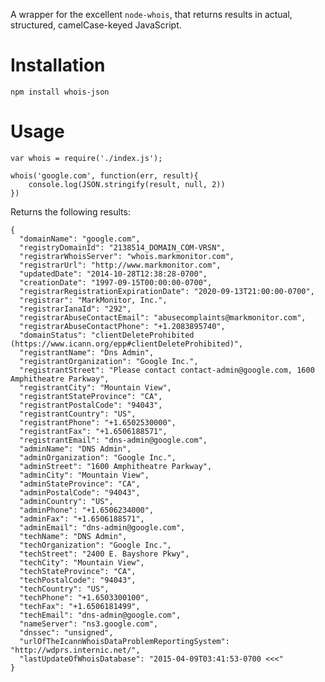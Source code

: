 A wrapper for the excellent `node-whois`, that returns results in actual, structured, camelCase-keyed JavaScript.

# Installation

    npm install whois-json

# Usage

    var whois = require('./index.js');

    whois('google.com', function(err, result){
        console.log(JSON.stringify(result, null, 2))
    })

Returns the following results:

    {
      "domainName": "google.com",
      "registryDomainId": "2138514_DOMAIN_COM-VRSN",
      "registrarWhoisServer": "whois.markmonitor.com",
      "registrarUrl": "http://www.markmonitor.com",
      "updatedDate": "2014-10-28T12:38:28-0700",
      "creationDate": "1997-09-15T00:00:00-0700",
      "registrarRegistrationExpirationDate": "2020-09-13T21:00:00-0700",
      "registrar": "MarkMonitor, Inc.",
      "registrarIanaId": "292",
      "registrarAbuseContactEmail": "abusecomplaints@markmonitor.com",
      "registrarAbuseContactPhone": "+1.2083895740",
      "domainStatus": "clientDeleteProhibited (https://www.icann.org/epp#clientDeleteProhibited)",
      "registrantName": "Dns Admin",
      "registrantOrganization": "Google Inc.",
      "registrantStreet": "Please contact contact-admin@google.com, 1600 Amphitheatre Parkway",
      "registrantCity": "Mountain View",
      "registrantStateProvince": "CA",
      "registrantPostalCode": "94043",
      "registrantCountry": "US",
      "registrantPhone": "+1.6502530000",
      "registrantFax": "+1.6506188571",
      "registrantEmail": "dns-admin@google.com",
      "adminName": "DNS Admin",
      "adminOrganization": "Google Inc.",
      "adminStreet": "1600 Amphitheatre Parkway",
      "adminCity": "Mountain View",
      "adminStateProvince": "CA",
      "adminPostalCode": "94043",
      "adminCountry": "US",
      "adminPhone": "+1.6506234000",
      "adminFax": "+1.6506188571",
      "adminEmail": "dns-admin@google.com",
      "techName": "DNS Admin",
      "techOrganization": "Google Inc.",
      "techStreet": "2400 E. Bayshore Pkwy",
      "techCity": "Mountain View",
      "techStateProvince": "CA",
      "techPostalCode": "94043",
      "techCountry": "US",
      "techPhone": "+1.6503300100",
      "techFax": "+1.6506181499",
      "techEmail": "dns-admin@google.com",
      "nameServer": "ns3.google.com",
      "dnssec": "unsigned",
      "urlOfTheIcannWhoisDataProblemReportingSystem": "http://wdprs.internic.net/",
      "lastUpdateOfWhoisDatabase": "2015-04-09T03:41:53-0700 <<<"
    }
